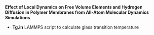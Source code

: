 
**Effect of Local Dynamics on Free Volume Elements and Hydrogen Diffusion in Polymer Membranes from All-Atom Molecular Dynamics Simulations**

* **Tg.in** LAMMPS script to calculate glass transition temperature 
